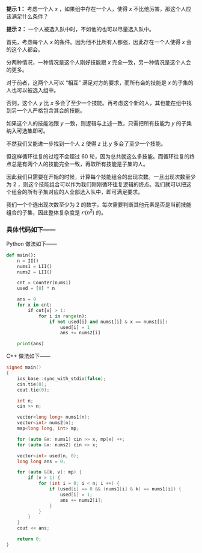 **提示 1：** 考虑一个人 $x$ ，如果组中存在一个人，使得 $x$ 不比他厉害，那这个人应该满足什么条件？

**提示 2：** 一个人被选入队中时，不如他的也可以尽量选入队中。

首先，考虑每个人 $x$ 的条件。因为他不比所有人都强，因此存在一个人使得 $x$ 会的这个人都会。

分两种情况，一种情况是这个人刚好技能跟 $x$ 完全一致，另一种情况是这个人会的更多。

对于前者，这两个人可以 “相互” 满足对方的要求，而所有会的技能是 $x$ 的子集的人也可以被选入组中。

否则，这个人 $y$ 比 $x$ 多会了至少一个技能。再考虑这个新的人，其也能在组中找到另一个人严格包含其会的技能。

如果这个人的技能池跟 $y$ 一致，则逻辑与上述一致，只需把所有技能为 $y$ 的子集纳入可选集即可。

不然我们又能进一步找到一个人 $z$ 使得 $z$ 比 $y$ 多会了至少一个技能。

但这样循环往复的过程不会超过 $60$ 轮，因为总共就这么多技能。而循环往复的终点总是有两个人的技能完全一致，再取所有技能是子集的人。

因此我们只需要在开始的时候，计算每个技能组合的出现次数。一旦出现次数至少为 $2$ ，则这个技能组合可以作为我们刚刚循环往复逻辑的终点。我们就可以把这个组合的所有子集对应的人全部选入队中，即可满足要求。

我们一个个选出现次数至少为 $2$ 的数字，每次需要判断其他元素是否是当前技能组合的子集，因此整体复杂度是 $\mathcal{O}(n^2)$ 的。

### 具体代码如下——

Python 做法如下——

```Python []
def main():
    n = II()
    nums1 = LII()
    nums2 = LII()

    cnt = Counter(nums1)
    used = [0] * n

    ans = 0
    for x in cnt:
        if cnt[x] > 1:
            for i in range(n):
                if not used[i] and nums1[i] & x == nums1[i]:
                    used[i] = 1
                    ans += nums2[i]

    print(ans)
```

C++ 做法如下——

```cpp []
signed main()
{
    ios_base::sync_with_stdio(false);
    cin.tie(0);
    cout.tie(0);

    int n;
    cin >> n;

    vector<long long> nums1(n);
    vector<int> nums2(n);
    map<long long, int> mp;

    for (auto &x: nums1) cin >> x, mp[x] ++;
    for (auto &x: nums2) cin >> x;

    vector<int> used(n, 0);
    long long ans = 0;

    for (auto &[k, v]: mp) {
        if (v > 1) {
            for (int i = 0; i < n; i ++) {
                if (used[i] == 0 && (nums1[i] & k) == nums1[i]) {
                    used[i] = 1;
                    ans += nums2[i];
                }
            }
        }
    }
    cout << ans;

    return 0;
}
```